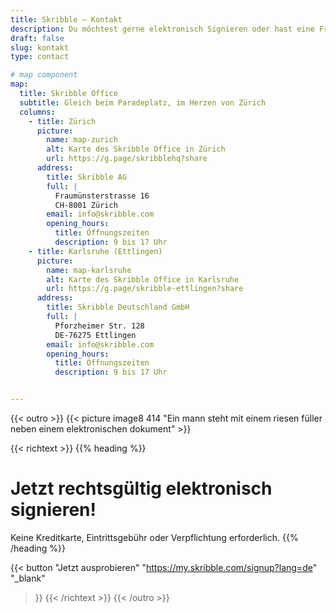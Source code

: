 ```yaml
---
title: Skribble – Kontakt
description: Du möchtest gerne elektronisch Signieren oder hast eine Frage? Dann kannst du dich gerne per Telefon oder E-Mail bei uns melden.
draft: false
slug: kontakt
type: contact

# map component
map:
  title: Skribble Office
  subtitle: Gleich beim Paradeplatz, im Herzen von Zürich
  columns:
    - title: Zürich
      picture:
        name: map-zurich
        alt: Karte des Skribble Office in Zürich
        url: https://g.page/skribblehq?share
      address:
        title: Skribble AG
        full: |
          Fraumünsterstrasse 16
          CH-8001 Zürich
        email: info@skribble.com
        opening_hours:
          title: Öffnungszeiten
          description: 9 bis 17 Uhr
    - title: Karlsruhe (Ettlingen)
      picture:
        name: map-karlsruhe
        alt: Karte des Skribble Office in Karlsruhe
        url: https://g.page/skribble-ettlingen?share
      address:
        title: Skribble Deutschland GmbH
        full: |
          Pforzheimer Str. 128
          DE-76275 Ettlingen
        email: info@skribble.com
        opening_hours:
          title: Öffnungszeiten
          description: 9 bis 17 Uhr


---
```


{{< outro >}}
{{< picture image8 414 "Ein mann steht mit einem riesen füller neben einem elektronischen dokument" >}}

{{< richtext >}}
{{% heading %}}
# Jetzt rechtsgültig elektronisch signieren!
Keine Kreditkarte, Eintrittsgebühr oder Verpflichtung erforderlich.
{{% /heading %}}

{{< button
  "Jetzt ausprobieren"
  "https://my.skribble.com/signup?lang=de"
  "_blank"
>}}
{{< /richtext >}}
{{< /outro >}}
